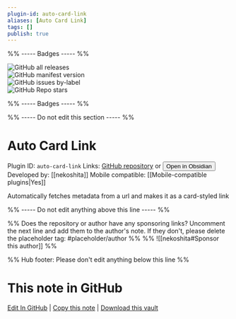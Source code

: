 ```yaml
---
plugin-id: auto-card-link
aliases: [Auto Card Link]
tags: []
publish: true
---
```


%% ----- Badges ----- %%

![GitHub all releases](https://img.shields.io/github/downloads/nekoshita/obsidian-auto-card-link/total?color=573E7A&logo=github&style=for-the-badge)  
![GitHub manifest version](https://img.shields.io/github/manifest-json/v/nekoshita/obsidian-auto-card-link?color=573E7A&logo=github&style=for-the-badge)  
![GitHub issues by-label](https://img.shields.io/github/issues/nekoshita/obsidian-auto-card-link/help%20wanted?color=573E7A&logo=github&style=for-the-badge)  
![GitHub Repo stars](https://img.shields.io/github/stars/nekoshita/obsidian-auto-card-link?color=573E7A&logo=github&style=for-the-badge)

%% ----- Badges ----- %%

%% ----- Do not edit this section ----- %%

# Auto Card Link

Plugin ID: `auto-card-link`
Links: [GitHub repository](https://github.com/nekoshita/obsidian-auto-card-link) or [<button id=HH>Open in Obsidian</button>](obsidian://show-plugin?id=auto-card-link)
Developed by: [[nekoshita]]
Mobile compatible: [[Mobile-compatible plugins|Yes]]

Automatically fetches metadata from a url and makes it as a card-styled link

%% ----- Do not edit anything above this line ----- %%

%% Does the repository or author have any sponsoring links? Uncomment the next line and add them to the author's note. If they don't, please delete the placeholder tag: #placeholder/author %%
%% ![[nekoshita#Sponsor this author]] %%

%% Hub footer: Please don't edit anything below this line %%

# This note in GitHub

<span class="git-footer">[Edit In GitHub](https://github.dev/obsidian-community/obsidian-hub/blob/main/02%20-%20Community%20Expansions/02.05%20All%20Community%20Expansions/Plugins/auto-card-link.md "git-hub-edit-note") | [Copy this note](https://raw.githubusercontent.com/obsidian-community/obsidian-hub/main/02%20-%20Community%20Expansions/02.05%20All%20Community%20Expansions/Plugins/auto-card-link.md "git-hub-copy-note") | [Download this vault](https://github.com/obsidian-community/obsidian-hub/archive/refs/heads/main.zip "git-hub-download-vault") </span>
